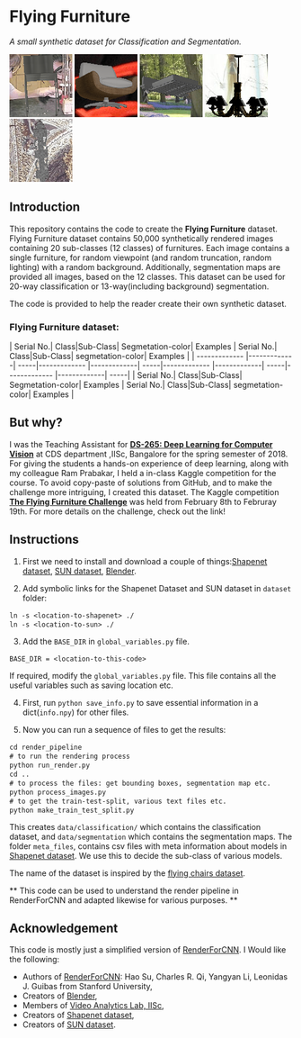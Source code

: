 # Flying Furniture

_A small synthetic dataset for Classification and Segmentation._

![alt-text-1](misc/1.gif "title-1") ![alt-text-2](misc/2.gif "title-2") ![alt-text-1](misc/3.gif "title-3") ![alt-text-4](misc/4.gif "title-4") ![alt-text-1](misc/0.gif "title-5")

## Introduction

This repository contains the code to create the __Flying Furniture__ dataset. Flying Furniture dataset contains 50,000 synthetically rendered images containing 20 sub-classes (12 classes) of furnitures. Each image contains a single furniture, for random viewpoint (and random truncation, random lighting) with a random background. Additionally, segmentation maps are provided all images, based on the 12 classes. This dataset can be used for 20-way classification or 13-way(including background) segmentation.

The code is provided to help the reader create their own synthetic dataset.

### Flying Furniture dataset:

| Serial No.| Class|Sub-Class| Segmetation-color| Examples  | Serial No.| Class|Sub-Class| segmetation-color| Examples  |
| ------------- |-------------| -----|------------- |-------------| -----|------------- |-------------| -----|------------- |-------------| -----|
| Serial No.| Class|Sub-Class| Segmetation-color| Examples  | Serial No.| Class|Sub-Class| segmetation-color| Examples  |


## But why?

I was the Teaching Assistant for [**DS-265: Deep Learning for Computer Vision**](https://val-iisc.github.io/DLCV/) at CDS department ,IISc, Bangalore for the spring semester of 2018. For giving the students a hands-on experience of deep learning, along with my colleague Ram Prabakar, I held a in-class Kaggle competition for the course. To avoid copy-paste of solutions from GitHub, and to make the challenge more intriguing, I created this dataset.  The Kaggle competition [**The Flying Furniture Challenge**](https://www.kaggle.com/c/ffc) was held from February 8th to Februray 19th. For more details on the challenge, check out the link!   

## Instructions

1) First we need to install and download a couple of things:[Shapenet dataset](https://www.shapenet.org/), [SUN dataset](https://groups.csail.mit.edu/vision/SUN/), [Blender](https://www.blender.org/).

2) Add symbolic links for the Shapenet Dataset and SUN dataset in `dataset` folder:
```
ln -s <location-to-shapenet> ./
ln -s <location-to-sun> ./
```

3) Add the `BASE_DIR` in `global_variables.py` file.
```
BASE_DIR = <location-to-this-code>
```
If required, modify the `global_variables.py` file.  This file contains all the useful variables such as saving location etc.

4) First, run `python save_info.py` to save essential information in a dict(`info.npy`) for other files.

5) Now you can run a sequence of files to get the results: 
```
cd render_pipeline
# to run the rendering process
python run_render.py
cd ..
# to process the files: get bounding boxes, segmentation map etc.
python process_images.py
# to get the train-test-split, various text files etc.
python make_train_test_split.py
```

This creates `data/classification/` which contains the classification dataset, and `data/segmentation` which contains the segmentation maps. The folder `meta_files`, contains csv files with meta information about models in [Shapenet dataset](https://www.shapenet.org/). We use this to decide the sub-class of various models. 

The name of the dataset is inspired by the [flying chairs dataset](https://lmb.informatik.uni-freiburg.de/resources/datasets/FlyingChairs.en.html).

** This code can be used to understand the render pipeline in RenderForCNN and adapted likewise for various purposes. **

## Acknowledgement

This code is mostly just a simplified version of [RenderForCNN](https://github.com/ShapeNet/RenderForCNN). I Would like the following:

* Authors of [RenderForCNN](https://github.com/ShapeNet/RenderForCNN): Hao Su, Charles R. Qi, Yangyan Li, Leonidas J. Guibas from Stanford University,
* Creators of [Blender](https://www.blender.org/),
* Members of [Video Analytics Lab, IISc](http://val.serc.iisc.ernet.in/valweb/),
* Creators of [Shapenet dataset](https://www.shapenet.org/),
* Creators of [SUN dataset](https://groups.csail.mit.edu/vision/SUN/). 

